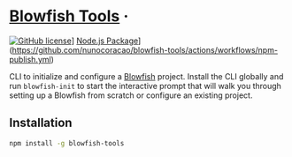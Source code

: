 # [Blowfish Tools](https://blowfish.page/) &middot; 

[![GitHub license](https://img.shields.io/badge/license-MIT-blue.svg)](https://github.com/nunocoracao/blowfish-tools/blob/main/LICENSE)]
[Node.js Package](https://github.com/nunocoracao/blowfish-tools/actions/workflows/npm-publish.yml/badge.svg)](https://github.com/nunocoracao/blowfish-tools/actions/workflows/npm-publish.yml)

CLI to initialize and configure a [Blowfish](https://blowfish.page) project. Install the CLI globally and run `blowfish-init` to start the interactive prompt that will walk you through setting up a Blowfish from scratch or configure an existing project.

## Installation

```bash
npm install -g blowfish-tools
```
